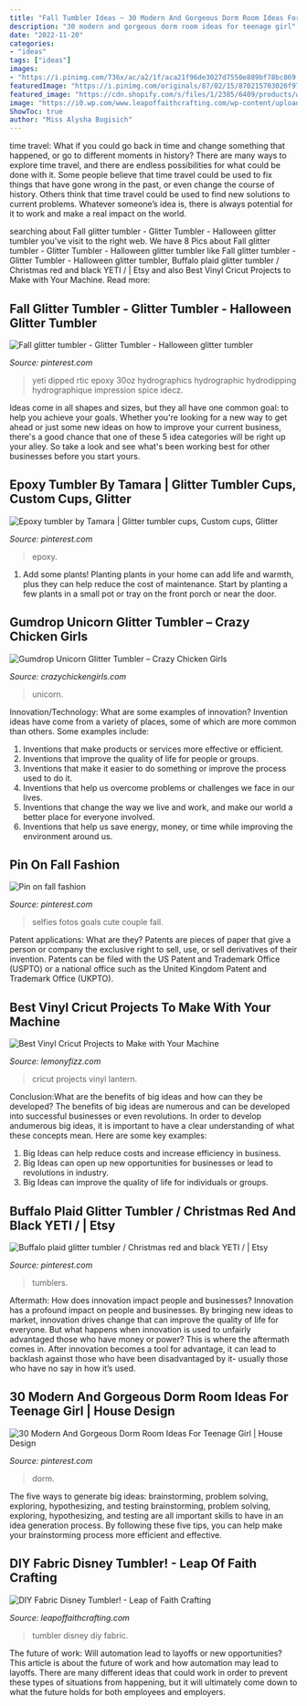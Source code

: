 ```yaml
---
title: "Fall Tumbler Ideas ~ 30 Modern And Gorgeous Dorm Room Ideas For Teenage Girl"
description: "30 modern and gorgeous dorm room ideas for teenage girl"
date: "2022-11-20"
categories:
- "ideas"
tags: ["ideas"]
images:
- "https://i.pinimg.com/736x/ac/a2/1f/aca21f96de3027d7550e889bf78bc869.jpg"
featuredImage: "https://i.pinimg.com/originals/87/02/15/870215703026f978ef5acf04129be72c.jpg"
featured_image: "https://cdn.shopify.com/s/files/1/2385/6409/products/watermark2018-05-11-10-43-35-355_1024x1024.jpg?v=1571610753"
image: "https://i0.wp.com/www.leapoffaithcrafting.com/wp-content/uploads/2018/04/disney-tumbler-1-4.jpg?fit=600%2C889&amp;ssl=1"
ShowToc: true
author: "Miss Alysha Bogisich"
---
```



time travel: What if you could go back in time and change something that happened, or go to different moments in history?
There are many ways to explore time travel, and there are endless possibilities for what could be done with it. Some people believe that time travel could be used to fix things that have gone wrong in the past, or even change the course of history. Others think that time travel could be used to find new solutions to current problems. Whatever someone’s idea is, there is always potential for it to work and make a real impact on the world.

	

		
searching about Fall glitter tumbler - Glitter Tumbler - Halloween glitter tumbler you've visit to the right web. We have 8 Pics about Fall glitter tumbler - Glitter Tumbler - Halloween glitter tumbler like Fall glitter tumbler - Glitter Tumbler - Halloween glitter tumbler, Buffalo plaid glitter tumbler / Christmas red and black YETI / | Etsy and also Best Vinyl Cricut Projects to Make with Your Machine. Read more:
		
    
## Fall Glitter Tumbler - Glitter Tumbler - Halloween Glitter Tumbler

<img loading=lazy src="https://i.pinimg.com/736x/85/3c/a6/853ca61df675fab2818d844b4a1ab51f.jpg" onerror="this.onerror=null;this.src='https://tse3.mm.bing.net/th?id=OIP.QKlUUJn6QV0j7T30zeZiGgHaLI&amp;pid=15.1';" alt="Fall glitter tumbler - Glitter Tumbler - Halloween glitter tumbler">

_Source: pinterest.com_

>yeti dipped rtic epoxy 30oz hydrographics hydrographic hydrodipping hydrographique impression spice idecz. 

	

Ideas come in all shapes and sizes, but they all have one common goal: to help you achieve your goals. Whether you're looking for a new way to get ahead or just some new ideas on how to improve your current business, there's a good chance that one of these 5 idea categories will be right up your alley. So take a look and see what's been working best for other businesses before you start yours.

    
## Epoxy Tumbler By Tamara | Glitter Tumbler Cups, Custom Cups, Glitter

<img loading=lazy src="https://i.pinimg.com/originals/87/02/15/870215703026f978ef5acf04129be72c.jpg" onerror="this.onerror=null;this.src='https://tse3.mm.bing.net/th?id=OIP.q6QmhSiudpnmB9yc7e3WyAHaJ4&amp;pid=15.1';" alt="Epoxy tumbler by Tamara | Glitter tumbler cups, Custom cups, Glitter">

_Source: pinterest.com_

>epoxy. 

	

1. Add some plants! Planting plants in your home can add life and warmth, plus they can help reduce the cost of maintenance. Start by planting a few plants in a small pot or tray on the front porch or near the door.

    
## Gumdrop Unicorn Glitter Tumbler – Crazy Chicken Girls

<img loading=lazy src="https://cdn.shopify.com/s/files/1/2385/6409/products/watermark2018-05-11-10-43-35-355_1024x1024.jpg?v=1571610753" onerror="this.onerror=null;this.src='https://tse4.mm.bing.net/th?id=OIP.o2cBUwJoMR3TwIqZEcx6UwHaHa&amp;pid=15.1';" alt="Gumdrop Unicorn Glitter Tumbler – Crazy Chicken Girls">

_Source: crazychickengirls.com_

>unicorn. 

	

Innovation/Technology: What are some examples of innovation?
Invention ideas have come from a variety of places, some of which are more common than others. Some examples include:
1. Inventions that make products or services more effective or efficient. 
2. Inventions that improve the quality of life for people or groups. 
3. Inventions that make it easier to do something or improve the process used to do it. 
4. Inventions that help us overcome problems or challenges we face in our lives. 
5. Inventions that change the way we live and work, and make our world a better place for everyone involved. 
6. Inventions that help us save energy, money, or time while improving the environment around us.

    
## Pin On Fall Fashion

<img loading=lazy src="https://i.pinimg.com/736x/ba/d0/96/bad09618bdbbb5a82deabd2e90fb37c8--fall-fashion.jpg" onerror="this.onerror=null;this.src='https://tse4.mm.bing.net/th?id=OIP.0qfy6E35DE7TT3HoieuEqwHaNK&amp;pid=15.1';" alt="Pin on fall fashion">

_Source: pinterest.com_

>selfies fotos goals cute couple fall. 

	

Patent applications: What are they?
Patents are pieces of paper that give a person or company the exclusive right to sell, use, or sell derivatives of their invention. Patents can be filed with the US Patent and Trademark Office (USPTO) or a national office such as the United Kingdom Patent and Trademark Office (UKPTO).

    
## Best Vinyl Cricut Projects To Make With Your Machine

<img loading=lazy src="https://lemonyfizz.com/wp-content/uploads/2020/10/monogram-lantern-cirlyncreations-994x1024.jpg" onerror="this.onerror=null;this.src='https://tse4.mm.bing.net/th?id=OIP.jPoqH8QNA3KVoroS5-yrFwHaHo&amp;pid=15.1';" alt="Best Vinyl Cricut Projects to Make with Your Machine">

_Source: lemonyfizz.com_

>cricut projects vinyl lantern. 

	

Conclusion:What are the benefits of big ideas and how can they be developed?
The benefits of big ideas are numerous and can be developed into successful businesses or even revolutions. In order to develop andumerous big ideas, it is important to have a clear understanding of what these concepts mean. Here are some key examples: 
1. Big Ideas can help reduce costs and increase efficiency in business. 
2. Big Ideas can open up new opportunities for businesses or lead to revolutions in industry. 
3. Big Ideas can improve the quality of life for individuals or groups.

    
## Buffalo Plaid Glitter Tumbler / Christmas Red And Black YETI / | Etsy

<img loading=lazy src="https://i.pinimg.com/736x/ac/a2/1f/aca21f96de3027d7550e889bf78bc869.jpg" onerror="this.onerror=null;this.src='https://tse2.mm.bing.net/th?id=OIP.9NhiElNrH4X4utoHcHpk6gHaHa&amp;pid=15.1';" alt="Buffalo plaid glitter tumbler / Christmas red and black YETI / | Etsy">

_Source: pinterest.com_

>tumblers. 

	

Aftermath: How does innovation impact people and businesses?
Innovation has a profound impact on people and businesses. By bringing new ideas to market, innovation drives change that can improve the quality of life for everyone. But what happens when innovation is used to unfairly advantaged those who have money or power? This is where the aftermath comes in. After innovation becomes a tool for advantage, it can lead to backlash against those who have been disadvantaged by it- usually those who have no say in how it’s used.

    
## 30 Modern And Gorgeous Dorm Room Ideas For Teenage Girl | House Design

<img loading=lazy src="https://i.pinimg.com/736x/57/83/47/578347754a71963d9ea817dc305c83c3.jpg" onerror="this.onerror=null;this.src='https://tse2.mm.bing.net/th?id=OIP.nSB83XN1eD7OBTLATdDZKAHaMX&amp;pid=15.1';" alt="30 Modern And Gorgeous Dorm Room Ideas For Teenage Girl | House Design">

_Source: pinterest.com_

>dorm. 

	

The five ways to generate big ideas: brainstorming, problem solving, exploring, hypothesizing, and testing
brainstorming, problem solving, exploring, hypothesizing, and testing are all important skills to have in an idea generation process. By following these five tips, you can help make your brainstorming process more efficient and effective.

    
## DIY Fabric Disney Tumbler! - Leap Of Faith Crafting

<img loading=lazy src="https://i0.wp.com/www.leapoffaithcrafting.com/wp-content/uploads/2018/04/disney-tumbler-1-4.jpg?fit=600%2C889&amp;ssl=1" onerror="this.onerror=null;this.src='https://tse4.mm.bing.net/th?id=OIP.NJhgwzKtNfGUqNMN1ghf9wHaK-&amp;pid=15.1';" alt="DIY Fabric Disney Tumbler! - Leap of Faith Crafting">

_Source: leapoffaithcrafting.com_

>tumbler disney diy fabric. 

	

The future of work: Will automation lead to layoffs or new opportunities?
This article is about the future of work and how automation may lead to layoffs. There are many different ideas that could work in order to prevent these types of situations from happening, but it will ultimately come down to what the future holds for both employees and employers.

